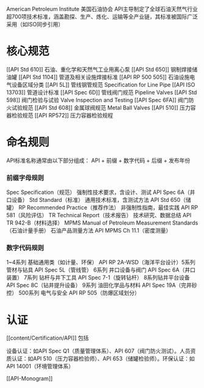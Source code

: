 American Petroleum Institute
美国石油协会
API主导制定了全球石油天然气行业超700项技术标准，涵盖勘探、生产、炼化、运输等全产业链，其标准被国际广泛采用（如ISO同步引用）

# 核心规范

[[​​API Std 610]] 石油、重化学和天然气工业用离心泵
[[​API Std 650]] 钢制焊接储油罐
​​[[API Std 1104]] 管道及相关设施焊接标准
[[API RP 500 505]] 石油设施电气设备区域分类
[[API 5L]] 管线钢管规范 Specification for Line Pipe
[[API ISO 13703]] 管道设计标准
[[API Spec 6D]] 管线阀门规范 Pipeline Valves
[[API Std 598]]  阀门检验与试验 Valve Inspection and Testing
[[API Spec 6FA]] 阀门防火试验规范
[[API Std 608]] 金属球阀规范 Metal Ball Valves
[[API 510]] 压力容器检验规范
[[API RP572]] 压力容器检验规程



# 命名规则
API标准名称通常由以下部分组成：
​​API + 前缀 + 数字代码 + 后缀 + 发布年份​

### 前缀字母规则
​​Spec​​	Specification（规范）	强制性技术要求，含设计、测试	API Spec 6A（井口设备）
​​Std​​	Standard（标准）	通用技术标准，含测试方法	API Std 650（储罐）
​​RP​​	Recommended Practice（推荐作法）	非强制性指南，最佳实践	API RP 581（风险评估）
​​TR​​	Technical Report（技术报告）	技术研究、数据总结	API TR 942-B（材料选择）
​​MPMS​​	Manual of Petroleum Measurement Standards（石油计量手册）	石油产品测量方法	API MPMS Ch 11.1（密度测量）
### 数字代码规则​
1~4系列​​	基础通用类（如计量、环保）	API RP 2A-WSD（海洋平台设计）
​​5系列​​	管材与钻具	API Spec 5L（管线管）
​​6系列​​	井口设备与阀门	API Spec 6A（井口装置）
​​7系列​​	钻杆与井下工具	API Spec 7-1（旋转钻杆）
​​8系列​​	钻井平台设备	API Spec 8C（钻井提升设备）
​​9系列​​	油田化学品与材料	API Spec 19A（完井砂控）
​​500系列​​	电气与安全	API RP 505（防爆区域划分）




# 认证
[[content/Certification/API]] 包括

设备认证​​：如API Spec Q1（质量管理体系）、API 607（阀门防火测试）。
​​人员资质认证​​：如API 510（压力容器检验师）、API 653（储罐检验师）。
​​环保认证​​：如API 14001（环境管理体系）

​​[[API-Monogram]]